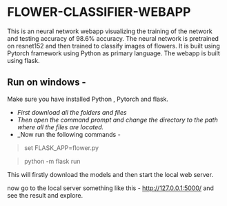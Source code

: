 # FLOWER-CLASSIFIER-WEBAPP
This is an neural network webapp visualizing the training of the network and testing accuracy of 98.6% accuracy.
The neural network is pretrained on resnet152 and then trained to classify images of flowers.
It is built using Pytorch framework using Python as primary language.
The webapp is built using flask.


## Run on windows - 
Make sure you have installed Python , Pytorch and flask.

* _First download all the folders and files_
* _Then open the command prompt and change the directory to the path where all the files are located._
* _Now run the following commands -

> set FLASK_APP=flower.py

> python -m flask run

This will firstly download the models and then start the local web server.

now go to the local server something like this - http://127.0.0.1:5000/ and see the result and explore.
